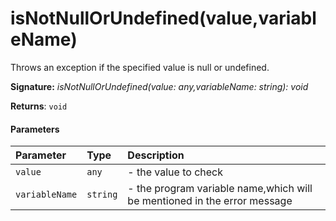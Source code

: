 # isNotNullOrUndefined(value,variableName)

Throws an exception if the specified value is null or undefined.

**Signature:** _isNotNullOrUndefined(value: any,variableName: string): void_

**Returns**: `void`



#### Parameters


| Parameter	   | Type    | Description |
|:-------------|:---------------|:------------|
| `value`    | `any` | - the value to check |
| `variableName`    | `string` | - the program variable name,which will be mentioned in the error message |

